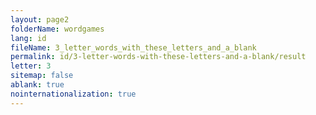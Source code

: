 ```yaml
---
layout: page2
folderName: wordgames
lang: id
fileName: 3_letter_words_with_these_letters_and_a_blank
permalink: id/3-letter-words-with-these-letters-and-a-blank/result
letter: 3
sitemap: false
ablank: true
nointernationalization: true
---
```

